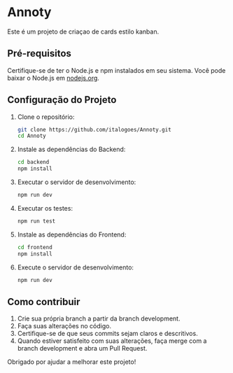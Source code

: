 # Annoty

Este é um projeto de criaçao de cards estilo kanban.

## Pré-requisitos

Certifique-se de ter o Node.js e npm instalados em seu sistema. Você pode baixar o Node.js em [nodejs.org](https://nodejs.org/).

## Configuração do Projeto

1. Clone o repositório:

    ```sh
    git clone https://github.com/italogoes/Annoty.git
    cd Annoty
    ```

2. Instale as dependências do Backend:

    ```sh
    cd backend
    npm install
    ```
    
3. Executar o servidor de desenvolvimento:
   ```sh
   npm run dev
   ```

4. Executar os testes:
    ```sh
    npm run test
    ```
    
5. Instale as dependências do Frontend:

    ```sh
    cd frontend
    npm install
    ```
6. Execute o servidor de desenvolvimento:

    ```sh
    npm run dev
    ```

## Como contribuir
1. Crie sua própria branch a partir da branch development.
2. Faça suas alterações no código.
3. Certifique-se de que seus commits sejam claros e descritivos.
4. Quando estiver satisfeito com suas alterações, faça merge com a branch development e abra um Pull Request.

Obrigado por ajudar a melhorar este projeto!


